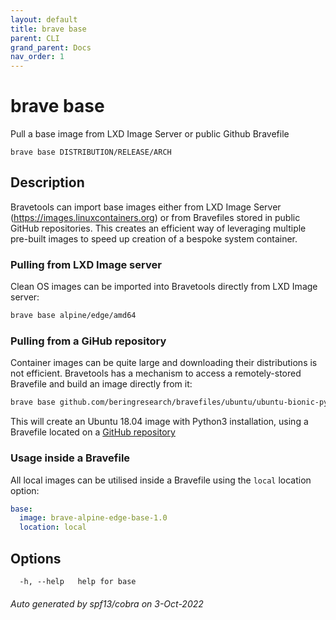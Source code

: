 ```yaml
---
layout: default
title: brave base
parent: CLI
grand_parent: Docs
nav_order: 1
---
```


# brave base

Pull a base image from LXD Image Server or public Github Bravefile

```
brave base DISTRIBUTION/RELEASE/ARCH
```

## Description

Bravetools can import base images either from LXD Image Server (https://images.linuxcontainers.org) or from Bravefiles stored in public GitHub repositories. This creates an efficient way of leveraging multiple pre-built images to speed up creation of a bespoke system container.

### Pulling from LXD Image server

Clean OS images can be imported into Bravetools directly from LXD Image server:

```bash
brave base alpine/edge/amd64
```

### Pulling from a GiHub repository

Container images can be quite large and downloading their distributions is not efficient. Bravetools has a mechanism to access a remotely-stored Bravefile and build an image directly from it:

```bash
brave base github.com/beringresearch/bravefiles/ubuntu/ubuntu-bionic-py3
```

This will create an Ubuntu 18.04 image with Python3 installation, using a Bravefile located on a [GitHub repository](https://github.com/beringresearch/bravefiles/tree/master/ubuntu/ubuntu-bionic-py3)

### Usage inside a Bravefile
All local images can be utilised inside a Bravefile using the `local` location option:


```yaml
base:
  image: brave-alpine-edge-base-1.0
  location: local
```

## Options

```
  -h, --help   help for base
```

###### Auto generated by spf13/cobra on 3-Oct-2022
